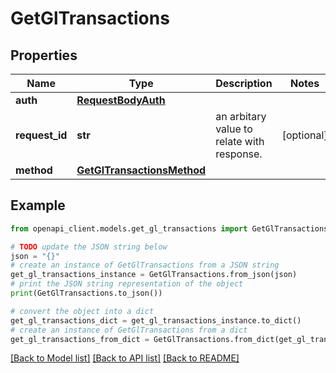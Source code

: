 # GetGlTransactions


## Properties

Name | Type | Description | Notes
------------ | ------------- | ------------- | -------------
**auth** | [**RequestBodyAuth**](RequestBodyAuth.md) |  | 
**request_id** | **str** | an arbitary value to relate with response. | [optional] 
**method** | [**GetGlTransactionsMethod**](GetGlTransactionsMethod.md) |  | 

## Example

```python
from openapi_client.models.get_gl_transactions import GetGlTransactions

# TODO update the JSON string below
json = "{}"
# create an instance of GetGlTransactions from a JSON string
get_gl_transactions_instance = GetGlTransactions.from_json(json)
# print the JSON string representation of the object
print(GetGlTransactions.to_json())

# convert the object into a dict
get_gl_transactions_dict = get_gl_transactions_instance.to_dict()
# create an instance of GetGlTransactions from a dict
get_gl_transactions_from_dict = GetGlTransactions.from_dict(get_gl_transactions_dict)
```
[[Back to Model list]](../README.md#documentation-for-models) [[Back to API list]](../README.md#documentation-for-api-endpoints) [[Back to README]](../README.md)


